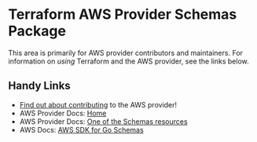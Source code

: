 # Terraform AWS Provider Schemas Package

This area is primarily for AWS provider contributors and maintainers. For information on _using_ Terraform and the AWS provider, see the links below.


## Handy Links

* [Find out about contributing](https://hashicorp.github.io/terraform-provider-aws/#contribute) to the AWS provider!
* AWS Provider Docs: [Home](https://registry.terraform.io/providers/hashicorp/aws/latest/docs)
* AWS Provider Docs: [One of the Schemas resources](https://registry.terraform.io/providers/hashicorp/aws/latest/docs/resources/schemas_discoverer)
* AWS Docs: [AWS SDK for Go Schemas](https://docs.aws.amazon.com/sdk-for-go/api/service/schemas/)

